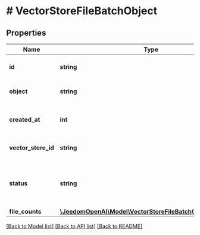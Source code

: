 # # VectorStoreFileBatchObject

## Properties

Name | Type | Description | Notes
------------ | ------------- | ------------- | -------------
**id** | **string** | The identifier, which can be referenced in API endpoints. |
**object** | **string** | The object type, which is always &#x60;vector_store.file_batch&#x60;. |
**created_at** | **int** | The Unix timestamp (in seconds) for when the vector store files batch was created. |
**vector_store_id** | **string** | The ID of the [vector store](/docs/api-reference/vector-stores/object) that the [File](/docs/api-reference/files) is attached to. |
**status** | **string** | The status of the vector store files batch, which can be either &#x60;in_progress&#x60;, &#x60;completed&#x60;, &#x60;cancelled&#x60; or &#x60;failed&#x60;. |
**file_counts** | [**\JeedomOpenAI\Model\VectorStoreFileBatchObjectFileCounts**](VectorStoreFileBatchObjectFileCounts.md) |  |

[[Back to Model list]](../../README.md#models) [[Back to API list]](../../README.md#endpoints) [[Back to README]](../../README.md)
